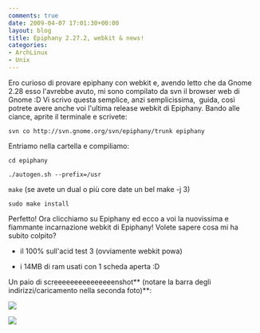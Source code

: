 ```yaml
---
comments: true
date: 2009-04-07 17:01:30+00:00
layout: blog
title: Epiphany 2.27.2, webkit & news!
categories:
- ArchLinux
- Unix
---
```


Ero curioso di provare epiphany con webkit e, avendo letto che da Gnome 2.28 esso l'avrebbe avuto, mi sono compilato da svn il browser web di Gnome :D
Vi scrivo questa semplice, anzi semplicissima,  guida, così potrete avere anche voi l'ultima release webkit di Epiphany.
Bando alle ciance, aprite il terminale e scrivete:

`svn co http://svn.gnome.org/svn/epiphany/trunk epiphany`

Entriamo nella cartella e compiliamo:

`cd epiphany`

`./autogen.sh --prefix=/usr`

`make` (se avete un dual o più core date un bel make -j 3)

`sudo make install`

Perfetto!
Ora clicchiamo su Epiphany ed ecco a voi la nuovissima e fiammante incarnazione webkit di Epiphany!
Volete sapere cosa mi ha subito colpito?



	
  * il 100% sull'acid test 3 (ovviamente webkit powa)

	
  * i 14MB di ram usati con 1 scheda aperta :D


Un paio di screeeeeeeeeeeeeeenshot** (notare la barra degli indirizzi/caricamento nella seconda foto)**:


[![](http://www.allfreeportal.com/imghost/thumbs/565590epiweb.png)](http://www.allfreeportal.com/imghost/viewer.php?id=565590epiweb.png)




[![](http://www.allfreeportal.com/imghost/thumbs/679361caricamento.png)](http://www.allfreeportal.com/imghost/viewer.php?id=679361caricamento.png)
